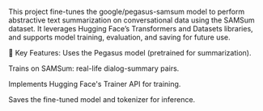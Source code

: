 This project fine-tunes the google/pegasus-samsum model to perform abstractive text summarization on conversational data using the SAMSum dataset. It leverages Hugging Face’s Transformers and Datasets libraries, and supports model training, evaluation, and saving for future use.

🔧 Key Features:
Uses the Pegasus model (pretrained for summarization).

Trains on SAMSum: real-life dialog-summary pairs.

Implements Hugging Face's Trainer API for training.

Saves the fine-tuned model and tokenizer for inference.
